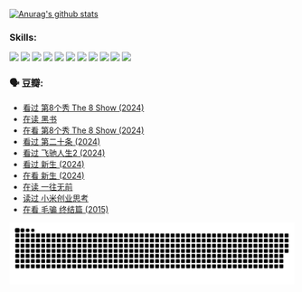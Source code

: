 
[![Anurag's github stats](https://github-readme-stats.vercel.app/api?username=w940853815)](https://github.com/anuraghazra/github-readme-stats)

### Skills:

<code><img height="32" src="https://cdn.jsdelivr.net/npm/simple-icons@v5/icons/python.svg"></code>
<code><img height="32" src="https://cdn.jsdelivr.net/npm/simple-icons@v5/icons/javascript.svg"></code>
<code><img height="32" src="https://cdn.jsdelivr.net/npm/simple-icons@v5/icons/django.svg"></code>
<code><img height="32" src="https://cdn.jsdelivr.net/npm/simple-icons@v5/icons/flask.svg"></code>
<code><img height="32" src="https://cdn.jsdelivr.net/npm/simple-icons@v5/icons/vuetify.svg"></code>
<code><img height="32" src="https://cdn.jsdelivr.net/npm/simple-icons@v5/icons/git.svg"></code>
<code><img height="32" src="https://cdn.jsdelivr.net/npm/simple-icons@v5/icons/docker.svg"></code>
<code><img height="32" src="https://cdn.jsdelivr.net/npm/simple-icons@v5/icons/postgresql.svg"></code>
<code><img height="32" src="https://cdn.jsdelivr.net/npm/simple-icons@v5/icons/elasticsearch.svg"></code>
<code><img height="32" src="https://cdn.jsdelivr.net/npm/simple-icons@v5/icons/macos.svg"></code>
<code><img height="32" src="https://cdn.jsdelivr.net/npm/simple-icons@v5/icons/linux.svg"></code>

### 🗣 豆瓣:

<!-- DOUBAN-ACTIVITIES:START -->
- [看过 第8个秀 The 8 Show‎ (2024)](https://www.douban.com/people/136069238/status/4622960077/?_i=17561151)
- [在读 黑书](https://www.douban.com/people/136069238/status/4621189759/?_i=17561151)
- [在看 第8个秀 The 8 Show‎ (2024)](https://www.douban.com/people/136069238/status/4619801154/?_i=17561151)
- [看过 第二十条‎ (2024)](https://www.douban.com/people/136069238/status/4618624208/?_i=17561151)
- [看过 飞驰人生2‎ (2024)](https://www.douban.com/people/136069238/status/4616048805/?_i=17561151)
- [看过 新生‎ (2024)](https://www.douban.com/people/136069238/status/4612373431/?_i=17561151)
- [在看 新生‎ (2024)](https://www.douban.com/people/136069238/status/4607441062/?_i=17561151)
- [在读 一往无前](https://www.douban.com/people/136069238/status/4590507310/?_i=17561151)
- [读过 小米创业思考](https://www.douban.com/people/136069238/status/4590506983/?_i=17561151)
- [在看 毛骗 终结篇‎ (2015)](https://www.douban.com/people/136069238/status/4581971924/?_i=17561151)
<!-- DOUBAN-ACTIVITIES:END -->


![Snake animation](https://raw.githubusercontent.com/w940853815/w940853815/output/github-contribution-grid-snake.svg)

<!--
**w940853815/w940853815** is a ✨ _special_ ✨ repository because its `README.md` (this file) appears on your GitHub profile.

Here are some ideas to get you started:

- 🔭 I’m currently working on ...
- 🌱 I’m currently learning ...
- 👯 I’m looking to collaborate on ...
- 🤔 I’m looking for help with ...
- 💬 Ask me about ...
- 📫 How to reach me: ...
- 😄 Pronouns: ...
- ⚡ Fun fact: ...
-->

